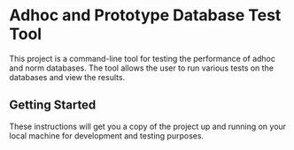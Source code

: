 # Adhoc and Prototype Database Test Tool
 
This project is a command-line tool for testing the performance of adhoc and norm databases. The tool allows the user to run various tests on the databases and view the results.

## Getting Started
These instructions will get you a copy of the project up and running on your local machine for development and testing purposes.

